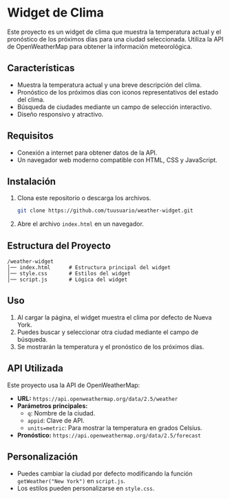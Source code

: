 
# Widget de Clima

Este proyecto es un widget de clima que muestra la temperatura actual y el pronóstico de los próximos días para una ciudad seleccionada. Utiliza la API de OpenWeatherMap para obtener la información meteorológica.

## Características
- Muestra la temperatura actual y una breve descripción del clima.
- Pronóstico de los próximos días con iconos representativos del estado del clima.
- Búsqueda de ciudades mediante un campo de selección interactivo.
- Diseño responsivo y atractivo.

## Requisitos
- Conexión a internet para obtener datos de la API.
- Un navegador web moderno compatible con HTML, CSS y JavaScript.

## Instalación
1. Clona este repositorio o descarga los archivos.
   ```bash
   git clone https://github.com/tuusuario/weather-widget.git
   ```
2. Abre el archivo `index.html` en un navegador.

## Estructura del Proyecto
```
/weather-widget
│── index.html      # Estructura principal del widget
│── style.css       # Estilos del widget
│── script.js       # Lógica del widget
```

## Uso
1. Al cargar la página, el widget muestra el clima por defecto de Nueva York.
2. Puedes buscar y seleccionar otra ciudad mediante el campo de búsqueda.
3. Se mostrarán la temperatura y el pronóstico de los próximos días.

## API Utilizada
Este proyecto usa la API de OpenWeatherMap:
- **URL:** `https://api.openweathermap.org/data/2.5/weather`
- **Parámetros principales:**
  - `q`: Nombre de la ciudad.
  - `appid`: Clave de API.
  - `units=metric`: Para mostrar la temperatura en grados Celsius.
- **Pronóstico:** `https://api.openweathermap.org/data/2.5/forecast`

## Personalización
- Puedes cambiar la ciudad por defecto modificando la función `getWeather("New York")` en `script.js`.
- Los estilos pueden personalizarse en `style.css`.

